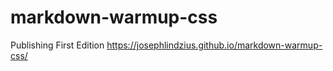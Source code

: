 # markdown-warmup-css
Publishing First Edition
https://josephlindzius.github.io/markdown-warmup-css/
